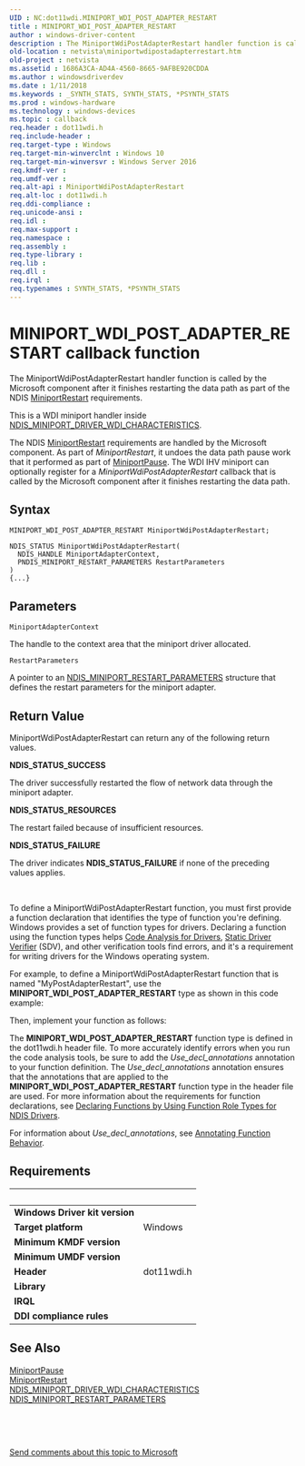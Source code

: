```yaml
---
UID : NC:dot11wdi.MINIPORT_WDI_POST_ADAPTER_RESTART
title : MINIPORT_WDI_POST_ADAPTER_RESTART
author : windows-driver-content
description : The MiniportWdiPostAdapterRestart handler function is called by the Microsoft component after it finishes restarting the data path as part of the NDIS MiniportRestart requirements.
old-location : netvista\miniportwdipostadapterrestart.htm
old-project : netvista
ms.assetid : 1686A3CA-AD4A-4560-8665-9AFBE920CDDA
ms.author : windowsdriverdev
ms.date : 1/11/2018
ms.keywords : _SYNTH_STATS, SYNTH_STATS, *PSYNTH_STATS
ms.prod : windows-hardware
ms.technology : windows-devices
ms.topic : callback
req.header : dot11wdi.h
req.include-header : 
req.target-type : Windows
req.target-min-winverclnt : Windows 10
req.target-min-winversvr : Windows Server 2016
req.kmdf-ver : 
req.umdf-ver : 
req.alt-api : MiniportWdiPostAdapterRestart
req.alt-loc : dot11wdi.h
req.ddi-compliance : 
req.unicode-ansi : 
req.idl : 
req.max-support : 
req.namespace : 
req.assembly : 
req.type-library : 
req.lib : 
req.dll : 
req.irql : 
req.typenames : SYNTH_STATS, *PSYNTH_STATS
---
```



# MINIPORT_WDI_POST_ADAPTER_RESTART callback function
The MiniportWdiPostAdapterRestart handler function is called by the Microsoft component after it finishes restarting the data path as part of the NDIS <a href="..\ndis\nc-ndis-miniport_restart.md">MiniportRestart</a> requirements.

This is a WDI miniport handler inside <a href="..\dot11wdi\ns-dot11wdi-_ndis_miniport_driver_wdi_characteristics.md">NDIS_MINIPORT_DRIVER_WDI_CHARACTERISTICS</a>.

The NDIS <a href="..\ndis\nc-ndis-miniport_restart.md">MiniportRestart</a> requirements are handled by the Microsoft component. As part of <i>MiniportRestart</i>, it undoes the data path pause work that it performed as part of <a href="..\ndis\nc-ndis-miniport_pause.md">MiniportPause</a>. The WDI IHV miniport can optionally register for a <i>MiniportWdiPostAdapterRestart</i> callback that is called by the Microsoft component after it finishes restarting the data path.

## Syntax

```
MINIPORT_WDI_POST_ADAPTER_RESTART MiniportWdiPostAdapterRestart;

NDIS_STATUS MiniportWdiPostAdapterRestart(
  NDIS_HANDLE MiniportAdapterContext,
  PNDIS_MINIPORT_RESTART_PARAMETERS RestartParameters
)
{...}
```

## Parameters

`MiniportAdapterContext`

The handle to the context area that the miniport driver allocated.

`RestartParameters`

A pointer to an <a href="..\ndis\ns-ndis-_ndis_miniport_restart_parameters.md">NDIS_MINIPORT_RESTART_PARAMETERS</a> structure that defines the restart parameters for the miniport adapter.


## Return Value

MiniportWdiPostAdapterRestart can return any of the following return values.
<dl>
<dt><b>NDIS_STATUS_SUCCESS</b></dt>
</dl>The driver successfully restarted the flow of network data through the miniport adapter.
<dl>
<dt><b>NDIS_STATUS_RESOURCES</b></dt>
</dl>The restart failed because of insufficient resources.
<dl>
<dt><b>NDIS_STATUS_FAILURE</b></dt>
</dl>The driver indicates <b>NDIS_STATUS_FAILURE</b> if none of the preceding values applies.

 

To define a MiniportWdiPostAdapterRestart function, you must first provide a function declaration that identifies the type of function you're defining. Windows provides a set of function types for drivers. Declaring a function using the function types helps <a href="https://msdn.microsoft.com/2F3549EF-B50F-455A-BDC7-1F67782B8DCA">Code Analysis for Drivers</a>, <a href="https://msdn.microsoft.com/74feeb16-387c-4796-987a-aff3fb79b556">Static Driver Verifier</a> (SDV), and other verification tools find errors, and it's a requirement for writing drivers for the Windows operating system.

For example, to define a MiniportWdiPostAdapterRestart function that is named "MyPostAdapterRestart", use the <b>MINIPORT_WDI_POST_ADAPTER_RESTART</b> type as shown in this code example:

Then, implement your function as follows:

The <b>MINIPORT_WDI_POST_ADAPTER_RESTART</b> function type is defined in the dot11wdi.h header file. To more accurately identify errors when you run the code analysis tools, be sure to add the _Use_decl_annotations_ annotation to your function definition.  The _Use_decl_annotations_ annotation ensures that the annotations that are applied to the <b>MINIPORT_WDI_POST_ADAPTER_RESTART</b> function type in the header file are used.  For more information about the requirements for function declarations, see <a href="https://msdn.microsoft.com/232c4272-0bf0-4a4e-9560-3bceeca8a3e3">Declaring Functions by Using Function Role Types for NDIS Drivers</a>.

For information about  _Use_decl_annotations_, see <a href="http://go.microsoft.com/fwlink/p/?linkid=286697">Annotating Function Behavior</a>.


## Requirements
| &nbsp; | &nbsp; |
| ---- |:---- |
| **Windows Driver kit version** |  |
| **Target platform** | Windows |
| **Minimum KMDF version** |  |
| **Minimum UMDF version** |  |
| **Header** | dot11wdi.h |
| **Library** |  |
| **IRQL** |  |
| **DDI compliance rules** |  |

## See Also

<dl>
<dt>
<a href="..\ndis\nc-ndis-miniport_pause.md">MiniportPause</a>
</dt>
<dt>
<a href="..\ndis\nc-ndis-miniport_restart.md">MiniportRestart</a>
</dt>
<dt>
<a href="..\dot11wdi\ns-dot11wdi-_ndis_miniport_driver_wdi_characteristics.md">NDIS_MINIPORT_DRIVER_WDI_CHARACTERISTICS</a>
</dt>
<dt>
<a href="..\ndis\ns-ndis-_ndis_miniport_restart_parameters.md">NDIS_MINIPORT_RESTART_PARAMETERS</a>
</dt>
</dl>
 

 

<a href="mailto:wsddocfb@microsoft.com?subject=Documentation%20feedback [netvista\netvista]:%20MINIPORT_WDI_POST_ADAPTER_RESTART callback function%20 RELEASE:%20(1/11/2018)&amp;body=%0A%0APRIVACY STATEMENT%0A%0AWe use your feedback to improve the documentation. We don't use your email address for any other purpose, and we'll remove your email address from our system after the issue that you're reporting is fixed. While we're working to fix this issue, we might send you an email message to ask for more info. Later, we might also send you an email message to let you know that we've addressed your feedback.%0A%0AFor more info about Microsoft's privacy policy, see http://privacy.microsoft.com/en-us/default.aspx." title="Send comments about this topic to Microsoft">Send comments about this topic to Microsoft</a>